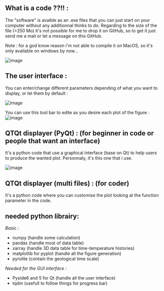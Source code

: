## What is a code ??!! :
The "software" is avaible as an .exe files that you can just start on your computer without any additionnal thinks to do. Regarding to the size of the file (>250 Mo) it's not possible for me to drop it on GitHub, so to get it just send me a mail or let a message on this GitHub.

Note : for a god know reason i'm not able to compile it on MacOS, so it's only available on windows by now... 

![image](https://github.com/ADerycke/QTQt-utility/assets/130437433/515af761-44b9-47eb-872c-d141ae0ca30d)

## The user interface :
You can enter/change different parameters depending of what you want to display, or let them by default :

![image](https://github.com/ADerycke/QTQt-tools/assets/130437433/4e1728ff-64be-4f97-9a89-a296802b8235)

You can use this tool bar to edite as you desire each plot of the figure :
![image](https://github.com/ADerycke/QTQt-tools/assets/130437433/26c1cf3a-fdd3-470c-8834-91fb528c0244)

## QTQt displayer (PyQt) : (for beginner in code or people that want an interface)
It's a python code that use a graphical interface (base on Qt) to help users to produce the wanted plot. Personnaly, it's this one that i use.

![image](https://user-images.githubusercontent.com/130437433/232014922-cff7b4bd-494b-4a20-9ea2-1599ed84f15c.png)

## QTQt displayer (multi files) : (for coder)
It's a python code where you can customise the plot looking at the function parameter in the code.

## needed python librairy:

*Basic :* 
  - numpy (handle some calculation)
  - pandas (handle most of data table)
  - xarray (handle 3D data table for time-temperature histories)
  - matplotlib for pyplot (handle all the figure generation)
  - pyrolite (contain the geological time scale)

*Needed for the GUI interface :* 
  - Pyside6 and 5 for Qt (handle all the user interface)
  - tqdm (usefull to follow things for progress bar)
